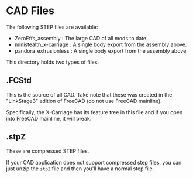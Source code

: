 # CAD Files

The following STEP files are available:

- ZeroEffs_assembly : The large CAD of all mods to date.
- ministealth_x-carriage : A single body export from the assembly above.
- pandora_extrusionless : A single body export from the assembly above.

This directory holds two types of files.

## .FCStd

This is the source of all CAD.  Take note that these was created in the "LinkStage3" edition of FreeCAD (do not use FreeCAD mainline).

Specifically, the X-Carriage has its feature tree in this file and if you open into FreeCAD mainline, it will break.

## .stpZ

These are compressed STEP files.

If your CAD application does not support compressed step files, you can just unzip the `stpZ` file and then you'll have a normal step file.
